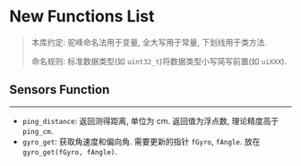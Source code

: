 # New Functions List

> 本库约定: 驼峰命名法用于变量, 全大写用于常量, 下划线用于类方法.
>
> 命名规则: 标准数据类型(如 `uint32_t`)将数据类型小写简写前置(如 `uiXXX`).

## Sensors Function

---

- `ping_distance`: 返回测得距离, 单位为 cm. 返回值为浮点数, 理论精度高于 `ping_cm`.
- `gyro_get`: 获取角速度和偏向角. 需要更新的指针 `fGyro`, `fAngle`. 放在 `gyro_get(fGyro, fAngle)`.
